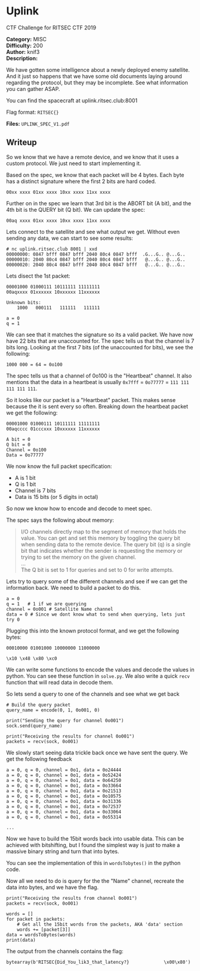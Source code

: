 # Uplink
CTF Challenge for RITSEC CTF 2019


__Category:__ MISC  
__Difficulty:__ 200  
__Author:__ knif3  
__Description:__  

We have gotten some intelligence about a newly deployed enemy satellite. And it just so happens that we have some old documents laying around regarding the protocol, but they may be incomplete. See what information you can gather ASAP.

You can find the spacecraft at uplink.ritsec.club:8001

Flag format: `RITSEC{}`

__Files:__ `UPLINK_SPEC_V1.pdf`


## Writeup
So we know that we have a remote device, and we know that it uses a custom protocol. We just need to start implementing it.

Based on the spec, we know that each packet will be 4 bytes. Each byte has a distinct signature where the first 2 bits are hard coded.

```
00xx xxxx 01xx xxxx 10xx xxxx 11xx xxxx
```

Further on in the spec we learn that 3rd bit is the ABORT bit (A bit), and the 4th bit is the QUERY bit (Q bit). We can update the spec:

```
00aq xxxx 01xx xxxx 10xx xxxx 11xx xxxx
```

Lets connect to the satellite and see what output we get. Without even sending any data, we can start to see some results:
```
# nc uplink.ritsec.club 8001 | xxd
00000000: 0847 bfff 0847 bfff 2040 80c4 0847 bfff  .G...G.. @...G..
00000010: 2040 80c4 0847 bfff 2040 80c4 0847 bfff   @...G.. @...G..
00000020: 2040 80c4 0847 bfff 2040 80c4 0847 bfff   @...G.. @...G..
```

Lets disect the 1st packet:

```
00001000 01000111 10111111 11111111
00aqxxxx 01xxxxxx 10xxxxxx 11xxxxxx

Unknown bits:
    1000   000111   111111   111111

a = 0
q = 1
```

We can see that it matches the signature so its a valid packet. We have now have 22 bits that are unaccounted for. The spec tells us that the channel is 7 bits long. Looking at the first 7 bits (of the unaccounted for bits), we see the following:

```
1000 000 = 64 = 0o100
```

The spec tells us that a channel of 0o100 is the "Heartbeat" channel. It also mentions that the data in a heartbeat is usually `0x7fff` = `0o77777` = `111 111 111 111 111`.

So it looks like our packet is a "Heartbeat" packet. This makes sense because the it is sent every so often. Breaking down the heartbeat packet we get the following:

```
00001000 01000111 10111111 11111111
00aqcccc 01cccxxx 10xxxxxx 11xxxxxx

A bit = 0
Q bit = 0
Channel = 0o100
Data = 0o77777
```

We now know the full packet specification:
  - A is 1 bit
  - Q is 1 bit
  - Channel is 7 bits
  - Data is 15 bits (or 5 digits in octal)

So now we know how to encode and decode to meet spec.

The spec says the following about memory:

> I/O channels directly map to the segment of memory that holds the value. You can get and set this memory by toggling the query bit when sending data to the remote device. The query bit (q) is a single bit that indicates whether the sender is requesting the memory or trying to set the memory on the given channel.  
> ...  
> The Q bit is set to 1 for queries and set to 0 for write attempts.


Lets try to query some of the different channels and see if we can get the information back.
We need to build a packet to do this.
```
a = 0
q = 1   # 1 if we are querying
channel = 0o001 # Satellite Name channel
data = 0 # Since we dont know what to send when querying, lets just try 0
```

Plugging this into the known protocol format, and we get the following bytes:
```
00010000 01001000 10000000 11000000

\x10 \x48 \x80 \xc0
```

We can write some functions to encode the values and decode the values in python. You can see these function in `solve.py`. We also write a quick `recv` function that will read data in decode them.

So lets send a query to one of the channels and see what we get back
```
# Build the query packet
query_name = encode(0, 1, 0o001, 0)

print("Sending the query for channel 0o001")
sock.send(query_name)

print("Receiving the results for channel 0o001")
packets = recv(sock, 0o001)
```

We slowly start seeing data trickle back once we have sent the query. We get the following feedback

```
a = 0, q = 0, channel = 0o1, data = 0o24444
a = 0, q = 0, channel = 0o1, data = 0o52424
a = 0, q = 0, channel = 0o1, data = 0o64250
a = 0, q = 0, channel = 0o1, data = 0o33664
a = 0, q = 0, channel = 0o1, data = 0o21513
a = 0, q = 0, channel = 0o1, data = 0o10575
a = 0, q = 0, channel = 0o1, data = 0o31336
a = 0, q = 0, channel = 0o1, data = 0o72537
a = 0, q = 0, channel = 0o1, data = 0o33064
a = 0, q = 0, channel = 0o1, data = 0o55314

...
```

Now we have to build the 15bit words back into usable data. This can be achieved with bitshifting, but I found the simplest way is just to make a massive binary string and turn that into bytes.

You can see the implementation of this in `wordsTobytes()` in the python code.

Now all we need to do is query for the the "Name" channel, recreate the data into bytes, and we have the flag.

```
print("Receiving the results from channel 0o001")
packets = recv(sock, 0o001)

words = []
for packet in packets:
    # Get all the 15bit words from the packets, AKA 'data' section
    words += [packet[3]]
data = wordsToBytes(words)
print(data)
```

The output from the channels contains the flag:

```
bytearray(b'RITSEC{Did_You_lik3_that_latency?}             \x00\x80')
```
